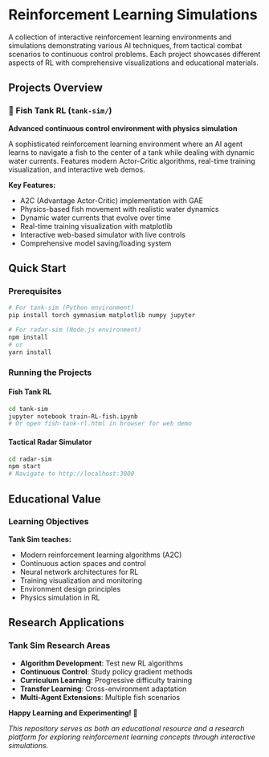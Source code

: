 # Reinforcement Learning Simulations

A collection of interactive reinforcement learning environments and simulations demonstrating various AI techniques, from tactical combat scenarios to continuous control problems. Each project showcases different aspects of RL with comprehensive visualizations and educational materials.

## Projects Overview

### 🐠 Fish Tank RL (`tank-sim/`)
**Advanced continuous control environment with physics simulation**

A sophisticated reinforcement learning environment where an AI agent learns to navigate a fish to the center of a tank while dealing with dynamic water currents. Features modern Actor-Critic algorithms, real-time training visualization, and interactive web demos.

**Key Features:**
- A2C (Advantage Actor-Critic) implementation with GAE
- Physics-based fish movement with realistic water dynamics
- Dynamic water currents that evolve over time
- Real-time training visualization with matplotlib
- Interactive web-based simulator with live controls
- Comprehensive model saving/loading system



## Quick Start

### Prerequisites

```bash
# For tank-sim (Python environment)
pip install torch gymnasium matplotlib numpy jupyter

# For radar-sim (Node.js environment)
npm install
# or
yarn install
```

### Running the Projects

#### Fish Tank RL
```bash
cd tank-sim
jupyter notebook train-RL-fish.ipynb
# Or open fish-tank-rl.html in browser for web demo
```

#### Tactical Radar Simulator
```bash
cd radar-sim
npm start
# Navigate to http://localhost:3000
```



## Educational Value

### Learning Objectives

**Tank Sim teaches:**
- Modern reinforcement learning algorithms (A2C)
- Continuous action spaces and control
- Neural network architectures for RL
- Training visualization and monitoring
- Environment design principles
- Physics simulation in RL


## Research Applications

### Tank Sim Research Areas
- **Algorithm Development**: Test new RL algorithms
- **Continuous Control**: Study policy gradient methods
- **Curriculum Learning**: Progressive difficulty training
- **Transfer Learning**: Cross-environment adaptation
- **Multi-Agent Extensions**: Multiple fish scenarios



**Happy Learning and Experimenting! 🚀**

*This repository serves as both an educational resource and a research platform for exploring reinforcement learning concepts through interactive simulations.*
